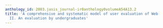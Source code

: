 ```yaml
---
anthology_id: 2003.jasis_journal-ir0anthology0volumeA54A13.2
title: 'A comprehensive and systematic model of user evaluation of Web search engines:
  II. An evaluation by undergraduates'
---
```

